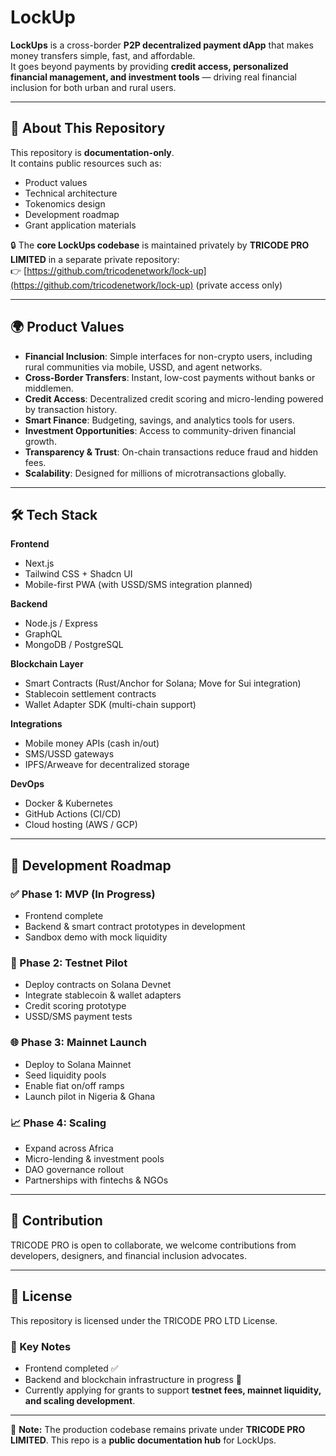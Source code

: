 # LockUp

**LockUps** is a cross-border **P2P decentralized payment dApp** that makes money transfers simple, fast, and affordable.  
It goes beyond payments by providing **credit access, personalized financial management, and investment tools** — driving real financial inclusion for both urban and rural users.

---

## 📌 About This Repository
This repository is **documentation-only**.  
It contains public resources such as:  
- Product values  
- Technical architecture  
- Tokenomics design  
- Development roadmap  
- Grant application materials  

🔒 The **core LockUps codebase** is maintained privately by **TRICODE PRO LIMITED** in a separate private repository:  
👉 [https://github.com/tricodenetwork/lock-up](https://github.com/tricodenetwork/lock-up) (private access only)  

---

## 🌍 Product Values
- **Financial Inclusion**: Simple interfaces for non-crypto users, including rural communities via mobile, USSD, and agent networks.  
- **Cross-Border Transfers**: Instant, low-cost payments without banks or middlemen.  
- **Credit Access**: Decentralized credit scoring and micro-lending powered by transaction history.  
- **Smart Finance**: Budgeting, savings, and analytics tools for users.  
- **Investment Opportunities**: Access to community-driven financial growth.  
- **Transparency & Trust**: On-chain transactions reduce fraud and hidden fees.  
- **Scalability**: Designed for millions of microtransactions globally.  

---

## 🛠️ Tech Stack

**Frontend**  
- Next.js  
- Tailwind CSS + Shadcn UI  
- Mobile-first PWA (with USSD/SMS integration planned)  

**Backend**  
- Node.js / Express  
- GraphQL  
- MongoDB / PostgreSQL  

**Blockchain Layer**  
- Smart Contracts (Rust/Anchor for Solana; Move for Sui integration)  
- Stablecoin settlement contracts  
- Wallet Adapter SDK (multi-chain support)  

**Integrations**  
- Mobile money APIs (cash in/out)  
- SMS/USSD gateways  
- IPFS/Arweave for decentralized storage  

**DevOps**  
- Docker & Kubernetes  
- GitHub Actions (CI/CD)  
- Cloud hosting (AWS / GCP)  

---

## 🚀 Development Roadmap

### ✅ Phase 1: MVP (In Progress)
- Frontend complete  
- Backend & smart contract prototypes in development  
- Sandbox demo with mock liquidity  

### 🔄 Phase 2: Testnet Pilot
- Deploy contracts on Solana Devnet  
- Integrate stablecoin & wallet adapters  
- Credit scoring prototype  
- USSD/SMS payment tests  

### 🌐 Phase 3: Mainnet Launch
- Deploy to Solana Mainnet  
- Seed liquidity pools  
- Enable fiat on/off ramps  
- Launch pilot in Nigeria & Ghana  

### 📈 Phase 4: Scaling
- Expand across Africa  
- Micro-lending & investment pools  
- DAO governance rollout  
- Partnerships with fintechs & NGOs  

---

## 🤝 Contribution
TRICODE PRO is open to collaborate, we welcome contributions from developers, designers, and financial inclusion advocates.  
 

---

## 📄 License
This repository is licensed under the TRICODE PRO LTD License.  

### 🔑 Key Notes
- Frontend completed ✅  
- Backend and blockchain infrastructure in progress 🚧  
- Currently applying for grants to support **testnet fees, mainnet liquidity, and scaling development**.  


---

🔑 **Note:** The production codebase remains private under **TRICODE PRO LIMITED**. This repo is a **public documentation hub** for LockUps.  
